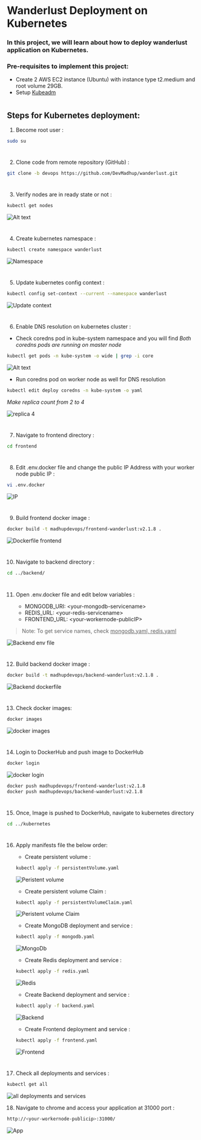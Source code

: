# Wanderlust Deployment on Kubernetes

### In this project, we will learn about how to deploy wanderlust application on Kubernetes.

### Pre-requisites to implement this project:
-  Create 2 AWS EC2 instance (Ubuntu) with instance type t2.medium and root volume 29GB.
-  Setup <a href="https://github.com/DevMadhup/wanderlust/blob/devops/kubernetes/kubeadm.md"><u> Kubeadm </a></u>

#
## Steps for Kubernetes deployment:

1) Become root user :
```bash
sudo su
```

#
2) Clone code from remote repository (GitHub) :
```bash
git clone -b devops https://github.com/DevMadhup/wanderlust.git
```

#
3) Verify nodes are in ready state or not :
```bash
kubectl get nodes
```
![Alt text](https://github.com/DevMadhup/wanderlust/blob/devops/kubernetes/assets/nodes.png)

#
4) Create kubernetes namespace :
```bash
kubectl create namespace wanderlust
```
![Namespace](https://github.com/DevMadhup/wanderlust/blob/devops/kubernetes/assets/namespace%20create.png)

#
5) Update kubernetes config context : 
```bash
kubectl config set-context --current --namespace wanderlust
```
![Update context](https://github.com/DevMadhup/wanderlust/blob/devops/kubernetes/assets/context%20wanderlust.png)

#
6) Enable DNS resolution on kubernetes cluster :

- Check coredns pod in kube-system namespace and you will find <i> Both coredns pods are running on master node </i>

```bash
kubectl get pods -n kube-system -o wide | grep -i core
```
![Alt text](https://github.com/DevMadhup/wanderlust/blob/devops/kubernetes/assets/get-coredns.png)

- Run coredns pod on worker node as well for DNS resolution

```bash
kubectl edit deploy coredns -n kube-system -o yaml
```
<i> Make replica count from 2 to 4 </i>

![replica 4](https://github.com/DevMadhup/wanderlust/blob/devops/kubernetes/assets/edit-coredns.png)

#
7) Navigate to frontend directory :
```bash
cd frontend
```

#
8) Edit .env.docker file and change the public IP Address with your worker node public IP :
```bash
vi .env.docker
```
![IP](https://github.com/DevMadhup/wanderlust/blob/devops/kubernetes/assets/frontend.env.docker.png)

#
9) Build frontend docker image : 
```bash
docker build -t madhupdevops/frontend-wanderlust:v2.1.8 .
```
![Dockerfile frontend](https://github.com/DevMadhup/wanderlust/blob/devops/kubernetes/assets/docker%20frontend%20build.png)

#
10) Navigate to backend directory :
```bash
cd ../backend/
```

#
11) Open .env.docker file and edit below variables : 

    - MONGODB_URI: \<your-mongodb-servicename>
    - REDIS_URL: \<your-redis-servicename>
    - FRONTEND_URL: \<your-workernode-publicIP>

> Note: To get service names, check <u>mongodb.yaml, redis.yaml</u>

![Backend env file](https://github.com/DevMadhup/wanderlust/blob/devops/kubernetes/assets/backend.env.docker.png)

#
12) Build backend docker image : 
```bash
docker build -t madhupdevops/backend-wanderlust:v2.1.8 .
```
![Backend dockerfile](https://github.com/DevMadhup/wanderlust/blob/devops/kubernetes/assets/docker%20backend%20build.png)

#
13) Check docker images:
```bash
docker images
```
![docker images](https://github.com/DevMadhup/wanderlust/blob/devops/kubernetes/assets/docker%20images.png)

#
14) Login to DockerHub and push image to DockerHub
```bash
docker login
```
![docker login](https://github.com/DevMadhup/wanderlust/blob/devops/kubernetes/assets/docker%20login.png)

```bash
docker push madhupdevops/frontend-wanderlust:v2.1.8
docker push madhupdevops/backend-wanderlust:v2.1.8
```

#
15) Once, Image is pushed to DockerHub, navigate to kubernetes directory
```bash
cd ../kubernetes
```

#
16) Apply manifests file the below order:

    - Create persistent volume :
    ```bash
    kubectl apply -f persistentVolume.yaml 
    ```
    ![Peristent volume](https://github.com/DevMadhup/wanderlust/blob/devops/kubernetes/assets/pv.png)

    - Create persistent volume Claim :
    ```bash
    kubectl apply -f persistentVolumeClaim.yaml 
    ```
    ![Peristent volume Claim](https://github.com/DevMadhup/wanderlust/blob/devops/kubernetes/assets/pvc.png)

    - Create MongoDB deployment and service :
    ```bash
    kubectl apply -f mongodb.yaml 
    ```
    ![MongoDb](https://github.com/DevMadhup/wanderlust/blob/devops/kubernetes/assets/mongo.png)

    - Create Redis deployment and service :
    ```bash
    kubectl apply -f redis.yaml 
    ```
    ![Redis](https://github.com/DevMadhup/wanderlust/blob/devops/kubernetes/assets/redis.png)

    - Create Backend deployment and service :
    ```bash
    kubectl apply -f backend.yaml 
    ```
    ![Backend](https://github.com/DevMadhup/wanderlust/blob/devops/kubernetes/assets/backend.png)

    - Create Frontend deployment and service :
    ```bash
    kubectl apply -f frontend.yaml
    ```
    ![Frontend](https://github.com/DevMadhup/wanderlust/blob/devops/kubernetes/assets/frontend.png)

#
17)  Check all deployments and services :
```bash 
kubectl get all
```
![all deployments and services](https://github.com/DevMadhup/wanderlust/blob/devops/kubernetes/assets/all-deps.png)

18) Navigate to chrome and access your application at 31000 port :
```bash
http://<your-workernode-publicip>:31000/
```
![App](https://github.com/DevMadhup/wanderlust/blob/devops/kubernetes/assets/app.png)

#


